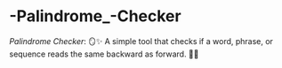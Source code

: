 # -Palindrome_-Checker
*Palindrome Checker*: 🪞✨ A simple tool that checks if a word, phrase, or sequence reads the same backward as forward. 🔁📝
